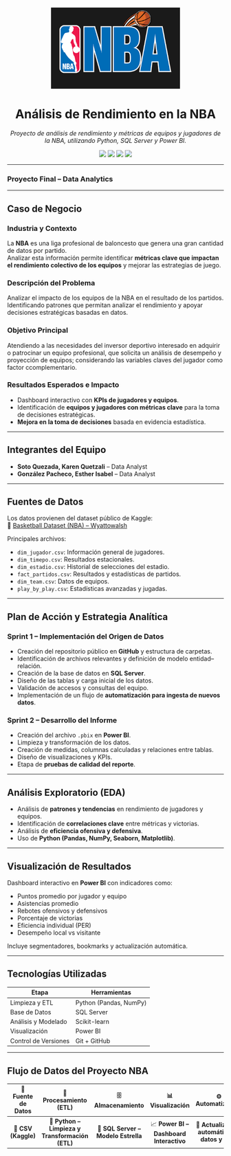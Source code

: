 <p align="center">
  <img src="https://github.com/karenqquezada/An-lisis-Predictivo-de-Rendimiento-en-la-NBA/blob/main/NBA-logo-baloncesto-historia-deporte-estados-unidos.jpg" width="300" alt="NBA Logo">
</p>

<h1 align="center">Análisis de Rendimiento en la NBA</h1>

<p align="center">
  <em>Proyecto de análisis de rendimiento y métricas de equipos y jugadores de la NBA, utilizando Python, SQL Server y Power BI.</em>
</p>

<p align="center">
  <img src="https://img.shields.io/badge/Python-3776AB?style=for-the-badge&logo=python&logoColor=white"/>
  <img src="https://img.shields.io/badge/SQL%20Server-CC2927?style=for-the-badge&logo=microsoftsqlserver&logoColor=white"/>
  <img src="https://img.shields.io/badge/Power%20BI-F2C811?style=for-the-badge&logo=powerbi&logoColor=black"/>
  <img src="https://img.shields.io/badge/Kaggle-20BEFF?style=for-the-badge&logo=kaggle&logoColor=white"/>
</p>

---

### Proyecto Final – Data Analytics

---

## Caso de Negocio

###  Industria y Contexto
La **NBA** es una liga profesional de baloncesto que genera una gran cantidad de datos por partido.  
Analizar esta información permite identificar **métricas clave que impactan el rendimiento colectivo de los equipos** y mejorar las estrategias de juego.

###  Descripción del Problema
Analizar el impacto de los equipos de la NBA en el resultado de los partidos. Identificando patrones que permitan analizar el rendimiento y apoyar decisiones estratégicas basadas en datos.

###  Objetivo Principal
Atendiendo a las necesidades del inversor deportivo interesado en adquirir o patrocinar un equipo profesional, que solicita un análisis de desempeño y proyección de equipos; considerando las variables claves del jugador como factor ccomplementario.

###  Resultados Esperados e Impacto
- Dashboard interactivo con **KPIs de jugadores y equipos**.  
- Identificación de **equipos y jugadores con métricas clave** para la toma de decisiones estratégicas.  
- **Mejora en la toma de decisiones** basada en evidencia estadística.

---

##  Integrantes del Equipo
- **Soto Quezada, Karen Quetzali** – Data Analyst   
- **González Pacheco, Esther Isabel** – Data Analyst  


---

## Fuentes de Datos

Los datos provienen del dataset público de Kaggle:  
🔗 [Basketball Dataset (NBA) – Wyattowalsh](https://www.kaggle.com/datasets/wyattowalsh/basketball)

Principales archivos:
- `dim_jugador.csv`: Información general de jugadores.  
- `dim_timepo.csv`: Resultados estacionales.  
- `dim_estadio.csv`: Historial de selecciones del estadio.  
- `fact_partidos.csv`: Resultados y estadísticas de partidos.  
- `dim_team.csv`: Datos de equipos.  
- `play_by_play.csv`: Estadísticas avanzadas y jugadas.  

---

##  Plan de Acción y Estrategia Analítica

### Sprint 1 – Implementación del Origen de Datos
- Creación del repositorio público en **GitHub** y estructura de carpetas.  
- Identificación de archivos relevantes y definición de modelo entidad–relación.  
- Creación de la base de datos en **SQL Server**.  
- Diseño de las tablas y carga inicial de los datos.  
- Validación de accesos y consultas del equipo.  
- Implementación de un flujo de **automatización para ingesta de nuevos datos**.

### Sprint 2 – Desarrollo del Informe
- Creación del archivo `.pbix` en **Power BI**.  
- Limpieza y transformación de los datos.  
- Creación de medidas, columnas calculadas y relaciones entre tablas.  
- Diseño de visualizaciones y KPIs.  
- Etapa de **pruebas de calidad del reporte**.

---

##  Análisis Exploratorio (EDA)
- Análisis de **patrones y tendencias** en rendimiento de jugadores y equipos.  
- Identificación de **correlaciones clave** entre métricas y victorias.  
- Análisis de **eficiencia ofensiva y defensiva**.  
- Uso de **Python (Pandas, NumPy, Seaborn, Matplotlib)**.

---


## Visualización de Resultados
Dashboard interactivo en **Power BI** con indicadores como:
- Puntos promedio por jugador y equipo  
- Asistencias promedio  
- Rebotes ofensivos y defensivos  
- Porcentaje de victorias  
- Eficiencia individual (PER)  
- Desempeño local vs visitante  

Incluye segmentadores, bookmarks y actualización automática.

---

## Tecnologías Utilizadas
| Etapa | Herramientas |
|--------|----------------|
| Limpieza y ETL | Python (Pandas, NumPy) |
| Base de Datos | SQL Server |
| Análisis y Modelado | Scikit-learn |
| Visualización | Power BI |
| Control de Versiones | Git + GitHub |

---

## Flujo de Datos del Proyecto NBA

| 🔹 **Fuente de Datos** | 🧩 **Procesamiento (ETL)** | 🗄️ **Almacenamiento** | 📊 **Visualización** | ⚙️ **Automatización** |
|:----------------------:|:--------------------------:|:----------------------:|:---------------------:|:---------------------:|
| 📁 **CSV (Kaggle)** | 🐍 **Python – Limpieza y Transformación (ETL)** | 💾 **SQL Server – Modelo Estrella** | 📈 **Power BI – Dashboard Interactivo** | 🔁 **Actualización automática de datos y KPIs** |



